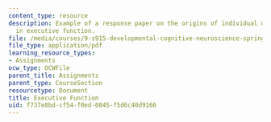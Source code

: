 ```yaml
---
content_type: resource
description: Example of a response paper on the origins of individual differences
  in executive function.
file: /media/courses/9-s915-developmental-cognitive-neuroscience-spring-2012/f737e8bdcf54f0ed0845f5d6c40d9166_MIT9_S915S12_sample_wk10.pdf
file_type: application/pdf
learning_resource_types:
- Assignments
ocw_type: OCWFile
parent_title: Assignments
parent_type: CourseSection
resourcetype: Document
title: Executive Function
uid: f737e8bd-cf54-f0ed-0845-f5d6c40d9166
---
```


